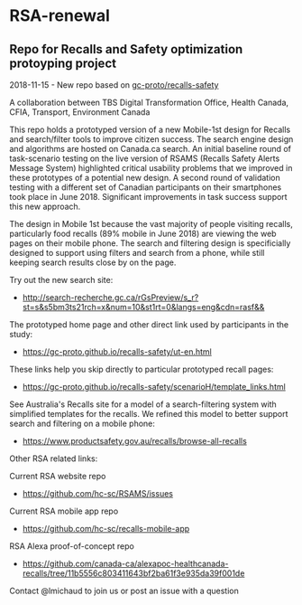 # RSA-renewal
## Repo for Recalls and Safety optimization protoyping project 

2018-11-15 - New repo based on [gc-proto/recalls-safety](https://github.com/gc-proto/recalls-safety)

A collaboration between TBS Digital Transformation Office, Health Canada, CFIA, Transport, Environment Canada

This repo holds a prototyped version of a new Mobile-1st design for Recalls and search/filter tools to improve citizen success. The search engine design and algorithms are hosted on Canada.ca search.  An initial baseline round of task-scenario testing on the live version of RSAMS (Recalls Safety Alerts Message System) highlighted critical usability problems that we improved in these prototypes of a potential new design. A second round of validation testing with a different set of Canadian participants on their smartphones took place in June 2018. Significant improvements in task success support this new approach.  

The design in Mobile 1st because the vast majority of people visiting recalls, particularly food recalls (89% mobile in June 2018) are viewing the web pages on their mobile phone. The search and filtering design is specificially designed to support using filters and search from a phone, while still keeping search results close by on the page. 

Try out the new search site: 
* http://search-recherche.gc.ca/rGsPreview/s_r?st=s&s5bm3ts21rch=x&num=10&st1rt=0&langs=eng&cdn=rasf&&

The prototyped home page and other direct link used by participants in the study: 
* https://gc-proto.github.io/recalls-safety/ut-en.html

These links help you skip directly to particular prototyped recall pages: 
* https://gc-proto.github.io/recalls-safety/scenarioH/template_links.html

See Australia's Recalls site for a model of a search-filtering system with simplified templates for the recalls. We refined this model to better support search and filtering on a mobile phone:
* https://www.productsafety.gov.au/recalls/browse-all-recalls

Other RSA related links:

Current RSA website repo
* https://github.com/hc-sc/RSAMS/issues

Current RSA mobile app repo
* https://github.com/hc-sc/recalls-mobile-app

RSA Alexa proof-of-concept repo
* https://github.com/canada-ca/alexapoc-healthcanada-recalls/tree/11b5556c803411643bf2ba61f3e935da39f001de

Contact @lmichaud to join us or post an issue with a question
